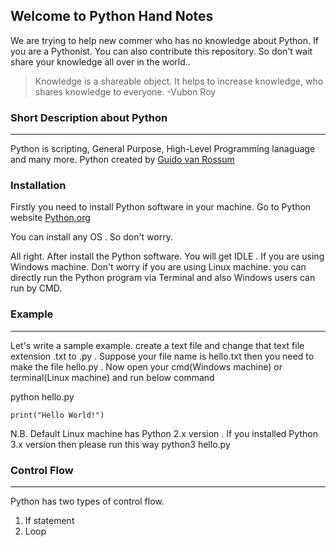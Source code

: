 ## Welcome to Python Hand Notes

We are trying to help new commer who has no knowledge about Python. If you are a Pythonist. You can also contribute this repository. So don't wait share your knowledge all over in the world.. 

> Knowledge is a shareable object. It helps to increase knowledge, who shares knowledge to everyone.
>  -Vubon Roy


### Short Description about Python
---
Python is scripting, General Purpose, High-Level Programming lanaguage and many more. Python created by [Guido van Rossum](https://en.wikipedia.org/wiki/Guido_van_Rossum)


### Installation 
Firstly you need to install Python software in your machine. Go to Python website [Python.org](https://python.org) 

You can install any OS . So don't worry. 

All right. After install the Python software. You will get IDLE . If you are using Windows machine. Don't worry if you are using Linux machine. you can directly run the Python program via Terminal and also Windows users can run by CMD. 


### Example
---
Let's write a sample example. create a text file and change that text file extension .txt to .py . Suppose your file name is hello.txt then you need to make the file hello.py . Now open your cmd(Windows machine) or terminal(Linux machine) and run below command 

python hello.py 

```
print("Hello World!")
```
N.B. Default Linux machine has Python 2.x version . If you installed Python 3.x version then please run this way 
python3 hello.py

### Control Flow 
---
Python has two types of control flow. 
1. If statement 
2. Loop
